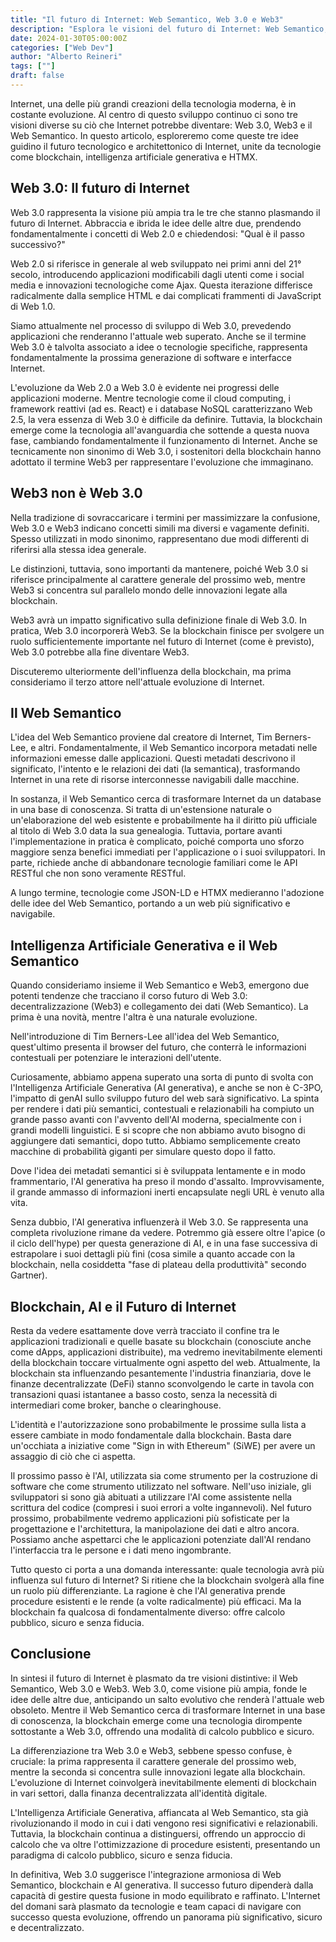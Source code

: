 ```yaml
---
title: "Il futuro di Internet: Web Semantico, Web 3.0 e Web3"
description: "Esplora le visioni del futuro di Internet: Web Semantico, Web 3.0 e Web3. Scopri come blockchain, AI e tecnologie emergenti guidano l'evoluzione della rete."
date: 2024-01-30T05:00:00Z
categories: ["Web Dev"]
author: "Alberto Reineri"
tags: [""]
draft: false
---
```


Internet, una delle più grandi creazioni della tecnologia moderna, è in costante evoluzione. Al centro di questo sviluppo continuo ci sono tre visioni diverse su ciò che Internet potrebbe diventare: Web 3.0, Web3 e il Web Semantico. In questo articolo, esploreremo come queste tre idee guidino il futuro tecnologico e architettonico di Internet, unite da tecnologie come blockchain, intelligenza artificiale generativa e HTMX.

## Web 3.0: Il futuro di Internet
Web 3.0 rappresenta la visione più ampia tra le tre che stanno plasmando il futuro di Internet. Abbraccia e ibrida le idee delle altre due, prendendo fondamentalmente i concetti di Web 2.0 e chiedendosi: "Qual è il passo successivo?"

Web 2.0 si riferisce in generale al web sviluppato nei primi anni del 21° secolo, introducendo applicazioni modificabili dagli utenti come i social media e innovazioni tecnologiche come Ajax. Questa iterazione differisce radicalmente dalla semplice HTML e dai complicati frammenti di JavaScript di Web 1.0.

Siamo attualmente nel processo di sviluppo di Web 3.0, prevedendo applicazioni che renderanno l'attuale web superato. Anche se il termine Web 3.0 è talvolta associato a idee o tecnologie specifiche, rappresenta fondamentalmente la prossima generazione di software e interfacce Internet.

L'evoluzione da Web 2.0 a Web 3.0 è evidente nei progressi delle applicazioni moderne. Mentre tecnologie come il cloud computing, i framework reattivi (ad es. React) e i database NoSQL caratterizzano Web 2.5, la vera essenza di Web 3.0 è difficile da definire. Tuttavia, la blockchain emerge come la tecnologia all'avanguardia che sottende a questa nuova fase, cambiando fondamentalmente il funzionamento di Internet. Anche se tecnicamente non sinonimo di Web 3.0, i sostenitori della blockchain hanno adottato il termine Web3 per rappresentare l'evoluzione che immaginano.


## Web3 non è Web 3.0
Nella tradizione di sovraccaricare i termini per massimizzare la confusione, Web 3.0 e Web3 indicano concetti simili ma diversi e vagamente definiti. Spesso utilizzati in modo sinonimo, rappresentano due modi differenti di riferirsi alla stessa idea generale.

Le distinzioni, tuttavia, sono importanti da mantenere, poiché Web 3.0 si riferisce principalmente al carattere generale del prossimo web, mentre Web3 si concentra sul parallelo mondo delle innovazioni legate alla blockchain.

Web3 avrà un impatto significativo sulla definizione finale di Web 3.0. In pratica, Web 3.0 incorporerà Web3. Se la blockchain finisce per svolgere un ruolo sufficientemente importante nel futuro di Internet (come è previsto), Web 3.0 potrebbe alla fine diventare Web3.

Discuteremo ulteriormente dell'influenza della blockchain, ma prima consideriamo il terzo attore nell'attuale evoluzione di Internet.

## Il Web Semantico
L'idea del Web Semantico proviene dal creatore di Internet, Tim Berners-Lee, e altri. Fondamentalmente, il Web Semantico incorpora metadati nelle informazioni emesse dalle applicazioni. Questi metadati descrivono il significato, l'intento e le relazioni dei dati (la semantica), trasformando Internet in una rete di risorse interconnesse navigabili dalle macchine.

In sostanza, il Web Semantico cerca di trasformare Internet da un database in una base di conoscenza. Si tratta di un'estensione naturale o un'elaborazione del web esistente e probabilmente ha il diritto più ufficiale al titolo di Web 3.0 data la sua genealogia. Tuttavia, portare avanti l'implementazione in pratica è complicato, poiché comporta uno sforzo maggiore senza benefici immediati per l'applicazione o i suoi sviluppatori. In parte, richiede anche di abbandonare tecnologie familiari come le API RESTful che non sono veramente RESTful.

A lungo termine, tecnologie come JSON-LD e HTMX medieranno l'adozione delle idee del Web Semantico, portando a un web più significativo e navigabile.

## Intelligenza Artificiale Generativa e il Web Semantico
Quando consideriamo insieme il Web Semantico e Web3, emergono due potenti tendenze che tracciano il corso futuro di Web 3.0: decentralizzazione (Web3) e collegamento dei dati (Web Semantico). La prima è una novità, mentre l'altra è una naturale evoluzione.

Nell'introduzione di Tim Berners-Lee all'idea del Web Semantico, quest'ultimo presenta il browser del futuro, che conterrà le informazioni contestuali per potenziare le interazioni dell'utente.

Curiosamente, abbiamo appena superato una sorta di punto di svolta con l'Intelligenza Artificiale Generativa (AI generativa), e anche se non è C-3PO, l'impatto di genAI sullo sviluppo futuro del web sarà significativo. La spinta per rendere i dati più semantici, contestuali e relazionabili ha compiuto un grande passo avanti con l'avvento dell'AI moderna, specialmente con i grandi modelli linguistici. E si scopre che non abbiamo avuto bisogno di aggiungere dati semantici, dopo tutto. Abbiamo semplicemente creato macchine di probabilità giganti per simulare questo dopo il fatto.

Dove l'idea dei metadati semantici si è sviluppata lentamente e in modo frammentario, l'AI generativa ha preso il mondo d'assalto. Improvvisamente, il grande ammasso di informazioni inerti encapsulate negli URL è venuto alla vita.

Senza dubbio, l'AI generativa influenzerà il Web 3.0. Se rappresenta una completa rivoluzione rimane da vedere. Potremmo già essere oltre l'apice (o il ciclo dell'hype) per questa generazione di AI, e in una fase successiva di estrapolare i suoi dettagli più fini (cosa simile a quanto accade con la blockchain, nella cosiddetta "fase di plateau della produttività" secondo Gartner).

## Blockchain, AI e il Futuro di Internet
Resta da vedere esattamente dove verrà tracciato il confine tra le applicazioni tradizionali e quelle basate su blockchain (conosciute anche come dApps, applicazioni distribuite), ma vedremo inevitabilmente elementi della blockchain toccare virtualmente ogni aspetto del web. Attualmente, la blockchain sta influenzando pesantemente l'industria finanziaria, dove le finanze decentralizzate (DeFi) stanno sconvolgendo le carte in tavola con transazioni quasi istantanee a basso costo, senza la necessità di intermediari come broker, banche o clearinghouse.

L'identità e l'autorizzazione sono probabilmente le prossime sulla lista a essere cambiate in modo fondamentale dalla blockchain. Basta dare un'occhiata a iniziative come "Sign in with Ethereum" (SiWE) per avere un assaggio di ciò che ci aspetta.

Il prossimo passo è l'AI, utilizzata sia come strumento per la costruzione di software che come strumento utilizzato nel software. Nell'uso iniziale, gli sviluppatori si sono già abituati a utilizzare l'AI come assistente nella scrittura del codice (compresi i suoi errori a volte ingannevoli). Nel futuro prossimo, probabilmente vedremo applicazioni più sofisticate per la progettazione e l'architettura, la manipolazione dei dati e altro ancora. Possiamo anche aspettarci che le applicazioni potenziate dall'AI rendano l'interfaccia tra le persone e i dati meno ingombrante.

Tutto questo ci porta a una domanda interessante: quale tecnologia avrà più influenza sul futuro di Internet? Si ritiene che la blockchain svolgerà alla fine un ruolo più differenziante. La ragione è che l'AI generativa prende procedure esistenti e le rende (a volte radicalmente) più efficaci. Ma la blockchain fa qualcosa di fondamentalmente diverso: offre calcolo pubblico, sicuro e senza fiducia.

## Conclusione
In sintesi il futuro di Internet è plasmato da tre visioni distintive: il Web Semantico, Web 3.0 e Web3. Web 3.0, come visione più ampia, fonde le idee delle altre due, anticipando un salto evolutivo che renderà l'attuale web obsoleto. Mentre il Web Semantico cerca di trasformare Internet in una base di conoscenza, la blockchain emerge come una tecnologia dirompente sottostante a Web 3.0, offrendo una modalità di calcolo pubblico e sicuro.

La differenziazione tra Web 3.0 e Web3, sebbene spesso confuse, è cruciale: la prima rappresenta il carattere generale del prossimo web, mentre la seconda si concentra sulle innovazioni legate alla blockchain. L'evoluzione di Internet coinvolgerà inevitabilmente elementi di blockchain in vari settori, dalla finanza decentralizzata all'identità digitale.

L'Intelligenza Artificiale Generativa, affiancata al Web Semantico, sta già rivoluzionando il modo in cui i dati vengono resi significativi e relazionabili. Tuttavia, la blockchain continua a distinguersi, offrendo un approccio di calcolo che va oltre l'ottimizzazione di procedure esistenti, presentando un paradigma di calcolo pubblico, sicuro e senza fiducia.

In definitiva, Web 3.0 suggerisce l'integrazione armoniosa di Web Semantico, blockchain e AI generativa. Il successo futuro dipenderà dalla capacità di gestire questa fusione in modo equilibrato e raffinato. L'Internet del domani sarà plasmato da tecnologie e team capaci di navigare con successo questa evoluzione, offrendo un panorama più significativo, sicuro e decentralizzato.